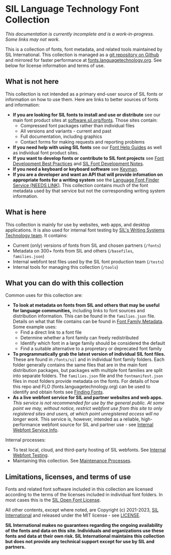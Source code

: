 # SIL Language Technology Font Collection

*This documentation is currently incomplete and is a work-in-progress. Some links may not work.*

This is a collection of fonts, font metadata, and related tools maintained by SIL International. This collection is managed as a [git repository on Github](https://github.com/silnrsi/fonts) and mirrored for faster performance at [fonts.languagetechnology.org](https://fonts.languagetechnology.org). See below for license information and terms of use.

## What is not here

This collection is not intended as a primary end-user source of SIL fonts or information on how to use them. Here are links to better sources of fonts and information:

- **If you are looking for SIL fonts to install and use or distribute** see our main font product sites at [software.sil.org/fonts](https://software.sil.org/fonts). Those sites contain:
  - Compressed font packages rather than individual files
  - All versions and variants - current and past
  - Full documentation, including graphics
  - Contact forms for making requests and reporting problems
- **If you need help with using SIL fonts** see our [Font Help Guides](https://software.sil.org/fonts/guides/) as well as individual font product sites.
- **If you want to develop fonts or contribute to SIL font projects** see [Font Development Best Practices](https://silnrsi.github.io/FDBP/en-US/Introduction.html) and [SIL Font Development Notes](https://silnrsi.github.io/silfontdev/en-US/index.html).
- **If you need a keyboard or keyboard software** see [Keyman](https://keyman.com/).
- **If you are a developer and want an API that will provide infomation on appropriate fonts for a writing system** see the [Language Font Finder Service (NEEDS LINK)](). This collection contains much of the font metadata used by that service but not the corresponding writing system information.

## What is here

This collection is mainly for use by websites, web apps, and desktop applications. It is also used for internal font testing by [SIL's Writing Systems Technology team](https://software.sil.org/wstech/). It contains:

- Current (only) versions of fonts from SIL and chosen partners (`/fonts`)
- Metadata on 300+ fonts from SIL and others (`/basefiles`, `families.json`)
- Internal webfont test files used by the SIL font production team (`/tests`)
- Internal tools for managing this collection (`/tools`)

## What you can do with this collection

Common uses for this collection are:

- **To look at metadata on fonts from SIL and others that may be useful for language communities,** including links to font sources and distribution information. This can be found in the `families.json` file. Details on what that file contains can be found in [Font Family Metadata](https://github.com/silnrsi/fonts/blob/main/documentation/families.md). Some example uses:
  - Find a direct link to a font file
  - Determine whether a font family can freely redistributed
  - Identify which font in a large family should be considered the default
  - Find a suitable alternative to a propretary or deprecated font family
- **To programmatically grab the latest version of individual SIL font files.** These are found in `/fonts/sil` and in individual font family folders. Each folder generally contains the same files that are in the main font distribution packages, but packages with multiple font families are split into separate folders. The `families.json` file and the `fontmanifest.json` files in most folders provide metadata on the fonts. For details of how this repo and FLO (fonts.languagetechnology.org) can be used to identify and obtain fonts see [Finding Fonts](https://github.com/silnrsi/fonts/blob/main/documentation/findingfonts.md).
- **As a live webfont service for SIL and partner websites and web apps.** *This service is not recommended for use by the general public. At some point we may, without notice, restrict webfont use from this site to only registered sites and users, at which point unregistered access will no longer work.* This service is, however, intended as a reliable, high-performance webfont source for SIL and partner use - see [Internal Webfont Service Info](https://github.com/silnrsi/fonts/blob/main/documentation/webfonts.md).

Internal processes:

- To test local, cloud, and third-party hosting of SIL webfonts. See [Internal Webfont Testing](/https://github.com/silnrsi/fonts/blob/main/documentation/testing.md).
- Maintaining this collection. See [Maintenance Processes](https://github.com/silnrsi/fonts/blob/main/documentation/maintenance.md).

## Limitations, licenses, and terms of use

Fonts and related font software included in this collection are licensed according to the terms of the licenses included in individual font folders. In most cases this is the [SIL Open Font License](https://scripts.sil.org/ofl).

All other contents, except where noted, are Copyright (c) 2021-2023, [SIL International](http://www.sil.org) and released under the MIT license - see [LICENSE](https://github.com/silnrsi/fonts/blob/main/LICENSE).

**SIL International makes no guarantees regarding the ongoing availability of the fonts and data on this site. Individuals and organizations use these fonts and data at their own risk. SIL International maintains this collection but does not provide any technical support except for use by SIL and partners.**

